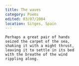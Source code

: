 ```yaml
---
title: The waves
category: Poems
edited: 03/07/2004
location: Sitges, Spain
---
```


    Perhaps a great pair of hands
    seized the carpet of the sea,
    shaking it with a might thrust,
    leaving it to settle in its bed
    with the breathe of the wind
    rippling along.


